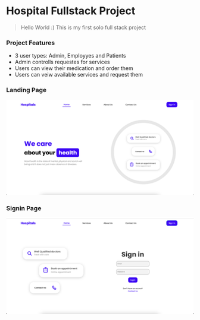 # Hospital Fullstack Project

> Hello World :) This is my first solo full stack project

### Project Features

- 3 user types: Admin, Employyes and Patients
- Admin controlls requestes for services
- Users can view their medication and order them
- Users can veiw available services and request them

### Landing Page

<img src="./frontend/assets/images/landingpage.png">

### Signin Page

<img src="./frontend/assets/images/signinpage.png">
